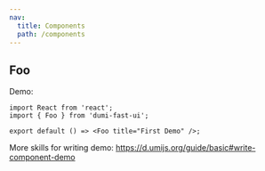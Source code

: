 ```yaml
---
nav:
  title: Components
  path: /components
---
```


## Foo

Demo:

```tsx
import React from 'react';
import { Foo } from 'dumi-fast-ui';

export default () => <Foo title="First Demo" />;
```

More skills for writing demo: https://d.umijs.org/guide/basic#write-component-demo

